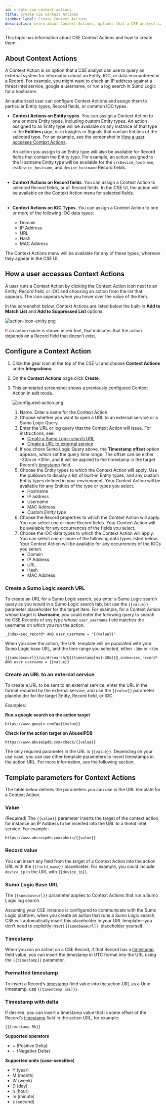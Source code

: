```yaml
---
id: create-cse-context-actions
title: Create CSE Context Actions
sidebar_label: Create Context Actions
description: Learn about Context Actions, options that a CSE analyst can use to query an external system for information about an Entity, IOC, or data encountered in Record.
---
```


This topic has information about CSE Context Actions and how to create them. 

## About Context Actions

A Context Action is an option that a CSE analyst can use to query an external system for information about an Entity, IOC, or data encountered in a Record. For example, you might want to check an IP address against a threat intel service, google a username, or run a log search in Sumo Logic for a hostname. 

An authorized user can configure Context Actions and assign them to particular Entity types, Record fields, or common IOC types.

* **Context Actions on Entity types**. You can assign a Context Action to one or more Entity types, including custom Entity types. An action assigned to an Entity type will be available on any instance of that type in the **Entities** page, or in Insights or Signals that contain Entities of the selected type. For an example, see the screenshot in [How a user accesses Context Actions](#how-a-user-accesses-contextactions).  

    An action you assign to an Entity type will also be available for Record fields that contain the Entity type. For example, an action assigned to the Hostname Entity type will be available for the `srcDevice_hostname`, `dstDevice_hostname`, and `device_hostname` Record fields.  
     
* **Context Actions on Record fields**. You can assign a Context Action to selected Record fields, or all Record fields. In the CSE UI, the action will be available on the Context Action menu for selected fields.  
     
* **Context Actions on IOC Types**. You can assign a Context Action to one or more of the following IOC data types:
    * Domain
    * IP Address
    * URL
    * Hash
    * MAC Address

The Context Actions menu will be available for any of these types, wherever they appear in the CSE UI.

## How a user accesses Context Actions

A user runs a Context Action by clicking the Context Action icon next to an Entity, Record field, or IOC and choosing an action from the list that appears. The icon appears when you hover over the value of the item.

In the screenshot below, Context Actions are listed below the built-in **Add to Match List** and **Add to Suppressed List** options.

![action-icon-entity.png](/img/cse/action-icon-entity.png)

If an action name is shown in red font, that indicates that the action depends on a Record field that doesn’t exist.

## Configure a Context Action

1. Click the gear icon at the top of the CSE UI and choose **Context Actions** under **Integrations**.
1. On the **Context Actions** page click **Create**.
1. This annotated screenshot shows a previously configured Context Action in edit mode.  

    ![configured-action.png](/img/cse/configured-action.png)

    1. Name. Enter a name for the Context Action. 
    1. Choose whether you want to open a URL to an external service or
        a Sumo Logic Query. 
    1. Enter the URL or log query that the Context Action will issue.
        For instructions, see:
        * [Create a Sumo Logic search URL](create-cse-context-actions.md#create-a-sumo-logic-search-url)
        * [Create a URL to external service](create-cse-context-actions.md#create-an-url-to-an-external-service)
    1. If you chose Sumo Logic Query above, the **Timestamp offset** option appears, which set the query time range. The offset can be either -30m or +30m, and it will be applied to the timestamp in the target Record’s [timestamp](/docs/cse/schema/schema-attributes) field.
    1. Choose the Entity types to which the Context Action will apply. Use the pulldown to display a list of built-in Entity types, and any custom Entity types defined in your environment. Your Context Action will be available for any Entities of the type or types you select. 
        * Hostname
        * IP address 
        * Username
        * MAC Address
        * *Custom Entity type*
    1. Choose the Record properties to which the Context Action will apply. You can select one or more Record fields. Your Context Action will be available for any occurrences of the fields you select. 
    1. Choose the IOC data types to which the Context Action will apply. You can select one or more of the following data types listed below. Your Context Action will be available for any occurrences of the IOCs you select.
        * Domain
        * IP Address
        * URL
        * Hash
        * MAC Address

### Create a Sumo Logic search URL

To create an URL for a Sumo Logic search, you enter a Sumo Logic search query as you would in a Sumo Logic search tab, but use the `{{value}}` parameter placeholder for the target item. For example, for a Context Action whose target is **Username**, you could enter the following query to search for CSE Records of any type whose `user_username` field matches the username on which you run the action. 

`_index=sec_record* AND user_username = "{{value}}"`

When you save the action, the URL template will be populated with your Sumo Logic base URL, and the time range you selected, either `-30m` or `+30m`.

`{{sumobaseurl}}/ui/#/search/@{{timestamp[ms]-30m}}@_index=sec_record* AND user_username = {{value}}`

### Create an URL to an external service

To create a URL to be sent to an external service, enter the URL in the format required by the external service, and use the `{{value}}` parameter placeholder for the target Entity, Record field, or IOC. 

Examples:

**Run a google search on the action target**

`https://www.google.com?q={{value}}`

**Check for the action target on AbuseIPDB**

`https://www.abuseipdb.com/check/{{value}}`

The only required parameter in the URL is `{{value}}`. Depending on your use case, you can use other template parameters to insert timestamps in the action URL. For more information, see the following section. 

## Template parameters for Context Actions

The table below defines the parameters you can use in the URL template for a Context Action.

### Value

(Required) The `{{value}}` parameter inserts the target of the context action, for instance an IP Address to be inserted into the URL to a threat intel service. For example:

`https://www.abuseipdb.com/whois/{{value}}`

### Record value

You can insert any field from the target of a Context Action into the action URL with the `{{field_name}}` placeholder. For example, you could include `device_ip` in the URL with `{{device_ip}}`.  

### Sumo Logic Base URL

The `{{sumobaseurl}}` parameter applies to Context Actions that run a Sumo Logic log search.

Assuming your CSE instance is configured to communicate with the Sumo Logic platform, when you create an action that runs a Sumo Logic search, CSE will automatically insert this placeholder in your URL template—you don’t need to explicitly insert `{{sumobaseurl}} `placeholder yourself.

### Timestamp

When you run an action on a CSE Record, if that Record has a [timestamp](/docs/cse/schema/schema-attributes) field value, you can insert the timestamp in UTC format into the URL using the `{{timestamp}}` parameter.

### Formatted timestamp

To insert a Record’s [timestamp](/docs/cse/schema/schema-attributes) field value into the action URL as a Unix timestamp, use `{{timestamp [ms]}}`.

### Timestamp with delta

If desired, you can insert a timestamp value that is some offset of the Record’s [timestamp](/docs/cse/schema/schema-attributes) field in the action URL, for example: 

`{{timestamp-5h}}`

**Supported operators**

* \+ (Positive Delta)
* \-  (Negative Delta)

**Supported units (case-sensitive)**

* Y (year)
* M (month)
* W (week)
* D (day)
* h (hour)
* m (minute)
* s (second)
